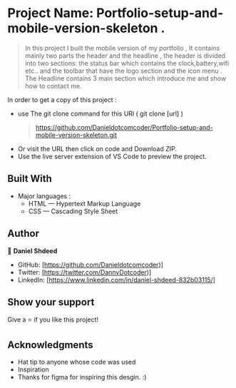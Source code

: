 # Project Name: Portfolio-setup-and-mobile-version-skeleton .

> In this project I built the mobile version of my portfolio , It contains mainly two parts the header and the headline , the header is divided into two sections: the status bar 
> which contains the clock,battery,wifi etc.. and the toolbar that have the logo section and the icon menu . The Headline contains 3 main section which introduce me and show how
> to contact me. 



In order to get a copy of this project :
 - use The git clone command for this URl ( git clone [url] ) 
     > https://github.com/Danieldotcomcoder/Portfolio-setup-and-mobile-version-skeleton.git
 - Or visit the URL then click on code and Download ZIP.
 - Use the live server extension of VS Code to preview the project.

## Built With

- Major languages :
   * HTML — Hypertext Markup Language
   * CSS — Cascading Style Sheet

## Author

👤 **Daniel Shdeed**

- GitHub: [https://github.com/Danieldotcomcoder)]
- Twitter: [https://twitter.com/DannyDotcoder)]
- LinkedIn: [https://www.linkedin.com/in/daniel-shdeed-832b03115/]



## Show your support

Give a ⭐️ if you like this project!

## Acknowledgments

- Hat tip to anyone whose code was used
- Inspiration
- Thanks for figma for inspiring this desgin. :)



